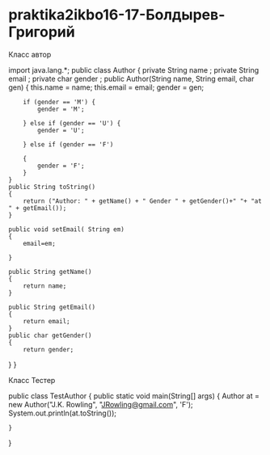 # praktika2ikbo16-17-Болдырев-Григорий

Класс автор

import java.lang.*;
public class Author {
    private String name ; private String email ; private char gender ;
    public Author(String name, String email,  char gen) {
        this.name = name;
        this.email = email;
        gender = gen;

        if (gender == 'M') {
            gender = 'M';

        } else if (gender == 'U') {
            gender = 'U';

        } else if (gender == 'F')

        {
            gender = 'F';
        }
    }
    public String toString()
    {
        return ("Author: " + getName() + " Gender " + getGender()+" "+ "at " + getEmail());
    }

    public void setEmail( String em)
    {
        email=em;

    }

    public String getName()
    {
        return name;
    }

    public String getEmail()
    {
        return email;
    }
    public char getGender()
    {
        return gender;

}
}

Класс Тестер

public class TestAuthor {
    public static void main(String[] args) {
        Author at = new Author("J.K. Rowling", "JRowling@gmail.com", 'F');
        System.out.println(at.toString());

    }
}

